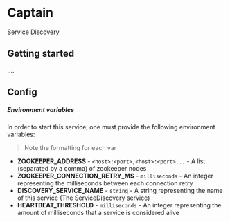 # Captain
Service Discovery
 
## Getting started

....
 
## Config

##### Environment variables
In order to start this service, one must provide the following environment variables:
> Note the formatting for each var
* **ZOOKEEPER_ADDRESS** - `<host>:<port>,<host>:<port>...` - A list (separated by a comma) of zookeeper nodes
* **ZOOKEEPER_CONNECTION_RETRY_MS** - `milliseconds` - An integer representing the milliseconds between each connection retry
* **DISCOVERY_SERVICE_NAME** - `string` - A string representing the name of this service (The ServiceDiscovery service)
* **HEARTBEAT_THRESHOLD** - `milliseconds` - An integer representing the amount of milliseconds that a service is considered alive